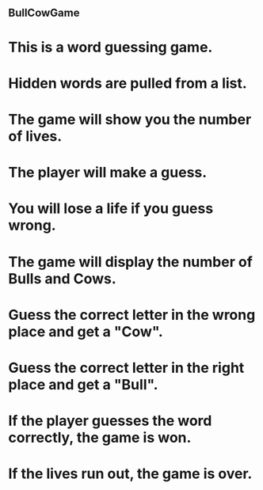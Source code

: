 ## BullCowGame
# This is a word guessing game. 
# Hidden words are pulled from a list.
# The game will show you the number of lives.
# The player will make a guess.
# You will lose a life if you guess wrong.
# The game will display the number of Bulls and Cows. 
# Guess the correct letter in the wrong place and get a "Cow".
# Guess the correct letter in the right place and get a "Bull".
# If the player guesses the word correctly, the game is won.
# If the lives run out, the game is over.